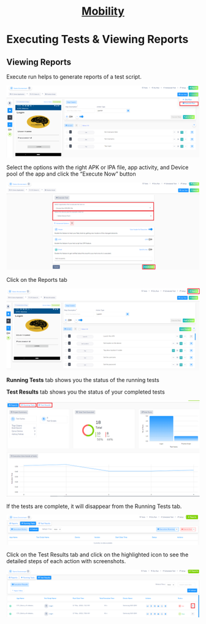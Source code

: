 <h1 style="text-align: center; text-decoration:underline; font-weight: bold;">Mobility</h1>

# Executing Tests & Viewing Reports

## Viewing Reports <!-- {docsify-ignore} --> 

Execute run helps to generate reports of a test script.

![View Report 1](../../_media/_mobileimages/View_Report_1.png)

Select the options with the right APK or IPA file, app activity, and Device pool of the app and click the “Execute Now” button

![View Report 2](../../_media/_mobileimages/View_Report_2.png)

Click on the Reports tab

![View Report 3](../../_media/_mobileimages/View_Report_3.png)

**Running Tests** tab shows you the status of the running tests

**Test Results** tab shows you the status of your completed tests


![View Report 4](../../_media/_mobileimages/View_Report_4.png)

If the tests are complete, it will disappear from the Running Tests tab. 

![View Report 5](../../_media/_mobileimages/View_Report_5.png)

Click on the Test Results tab and click on the highlighted icon to see the detailed steps of each action with screenshots. 

![View Report 6](../../_media/_mobileimages/View_Report_6.png)
